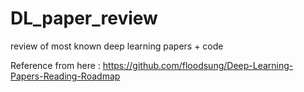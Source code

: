 # DL_paper_review
review of most known deep learning papers + code

Reference from here : https://github.com/floodsung/Deep-Learning-Papers-Reading-Roadmap

